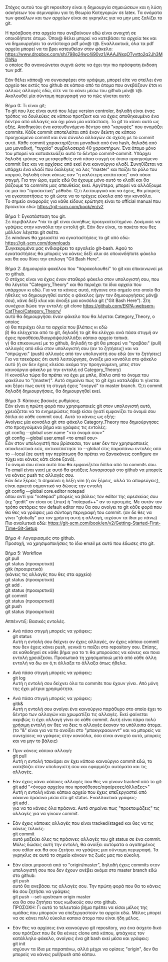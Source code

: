 Στόχος αυτού του git repository είναι η δημιουργία σημειώσεων και η λύση ασκήσεων του σεμιναρίου για τη Θεωρία Κατηγοριών σε latex. Τα ονόματα των φακέλων και των αρχείων είναι σε γκρηκλις για να μην μας ζαλίζει το git.

Η πρόσβαση στα αρχεία που ανεβαίνουν εδώ είναι ανοιχτή σε οποιοδήποτε άτομο. Όποι@ θέλει μπορεί να κατεβάσει τα αρχεία tex και να δημιουργήσει τα αντίστοιχα pdf μόν@ τ@. Εναλλακτικά, όλα τα pdf αρχεία μπορεί να τα βρει κατευθείαν στον φάκελο:\
https://www.dropbox.com/sh/798g24wc4i90vz1/AAAJNxqOTyvtto2q2Jh3MGhNa \
ο οποίος θα ανανεώνεται συχνά ώστε να έχει την πιο πρόσφατη έκδοση των pdf.

Εάν θέλει κάποι@ να συνεισφέρει στο γράψιμο, μπορεί είτε να στείλει ένα αρχείο tex εκτός του github σε κάποιο από τα άτομα που ανεβάζουν έτσι κι αλλιώς αλλαγές εδώ, είτε να το κάνει μέσω του github μόν@ τ@. Ακολουθεί μία σύντομη περιγραφή για το πώς γίνεται αυτό:

Βήμα 0: Τι είναι git;\
Το git που λες είναι αυτό που λέμε version controler, δηλαδή είναι ένας τρόπος να δουλεύεις σε κάποιο προτζεκτ και να έχεις αποθηκευμένο ένα δέντρο από αλλαγές και όχι μόνο μία κατάσταση. Το git το κάνει αυτό ως εξής. Αποθηκεύει ένα κατευθυνόμενο δέντρο από "κορυφές" που ονομάζει commits. Κάθε commit αποτελείται από έναν δείκτη σε κάποιο προηγούμενο commit και ένα σύνολο αλλαγών σε σχέση με το commit αυτό. Κάθε commit χαρακτηρίζεται μοναδικά από ένα hash, δηλαδή από μια μοναδική, "τυχαία" συμβολοσειρά 40 χαρακτήρων. Ένα άτομο μόνο του μπορεί να κατασκευάζει αυτό το δέντρο commit-commit. Υπάρχει δηλαδή τρόπος να μεταφερθείς ανά πάσα στιγμή σε όποιο προηγούμενο commit θες και να αρχίσεις από εκεί ένα καινούργιο κλαδί. Συνηθίζεται να υπάρχει ένα κλαδί που διαλέγεις να λες "master" και παίζει το ρόλο του κορμού, δηλαδή είναι κάπως σαν "η καλύτερη κατάσταση" ανά πάσα στιγμή. Για την ώρα, εμείς εδώ θα έχουμε μόνο αυτό το κλαδί και θα βάζουμε τα commits μας απευθείας εκεί. Αργότερα, μπορεί να αλλάξουμε σε μια πιο "προσεκτική" μέθοδο. Ό,τι λειτουργικό και να έχεις, θα μπορείς να εγκαταστήσεις το git ώστε να το τρέχεις εύκολα από την κονσόλα.\
Το σημείο αναφοράς για κάθε είδους ερώτηση είναι το official manual που βρίσκεται εδώ: https://git-scm.com/book/en/v2

Βήμα 1: Εγκατάσταση του git.\
Σε περιβάλλον *nix το git είναι συνήθως προεγκατεστημένο. Δοκίμασε να γράψεις στην κονσόλα την εντολή git. Εάν δεν είναι, το πακέτο που θες μάλλον λέγεται git σκέτο.<br>
Σε windows θα χρειαστεί να εγκαταστήσεις το git από εδώ:\
https://git-scm.com/downloads \
Συγκεκριμένα μας ενδιαφέρει το εργαλείο git-bash. Αφού το εγκαταστήσεις θα μπορείς να κάνεις δεξί κλικ σε οποιονδήποτε φάκελο και θα σου δίνει την επιλογη "Git Bash Here".

Βήμα 2: Δημιουργία φακέλου που "παρακολουθεί" το git και επικοινωνεί με το github.\
Ο στόχος είναι να έχεις έναν σταθερό φάκελο στον υπολογιστή σου, που θα λέγεται "Category_Theory" και θα περιέχει τα ίδια αρχεία που υπάρχουν κι εδώ. Για να το κάνεις αυτό, πήγαινε στο σημείο στο οποίο θα ήθελες να δημιουργηθεί αυτός ο φάκελος (μην τον δημιουργήσεις μόν@ σου), κάνε δεξί κλικ και άνοιξε μια κονσόλα git ("Git Bash Here"). Στη συνέχεια δώσε την εντολή:
git clone https://github.com/EKPA-websem-CatTheo/Category_Theory/ \
αυτό θα δημιουργήσει έναν φάκελο που θα λέγεται Category_Theory, ο οποίος\
α) θα περιέχει όλα τα αρχεία που βλέπεις κι εδώ\
β) θα ελέγχεται από το git, δηλαδή το git θα ελέγχει ανά πάσα στιγμή αν έχεις προσθέσει/διαγράψει/αλλάξει κάποιο αρχείο τοπικά.\
γ) θα επικοινωνεί με το github, δηλαδή το git θα μπορεί να "τραβάει" (pull) αλλαγές από εδώ στον υπολογιστή σου (αν το ζητήσεις) και να "σπρώχνει" (push) αλλαγές από τον υπολογιστή σου εδώ (αν το ζητήσεις)\
Για να τσεκάρεις ότι αυτό λειτούργησε, άνοιξε μια κονσόλα στο φάκελο αυτό (ή αν δεν έχεις κλείσει ακόμα την προηγούμενη, μπες στον καινούργιο φάκελο με την εντολή cd Category_Theory)\
Η κονσόλα τώρα θα πρέπει να έχει με μπλε, δίπλα από το όνομα του φακέλου το "(master)". Αυτό σημαίνει πως το git έχει καταλάβει τι γίνεται και ξέρει πως αυτή τη στιγμή έχεις "ενεργό" το master branch. Ό,τι commit δηλαδή δημιουργήσεις, θα δημιουργηθεί εκεί.

Βήμα 3: Κάποιες βασικές ρυθμίσεις.\
Εάν είναι η πρώτη φορά που χρησιμοποιείς git στον υπολογιστή αυτό, χρειάζεται να το ενημερώσεις ποι@ είσαι (γιατί εμφανίζει το όνομά σου δίπλα σε κάθε commit σου). Αυτό το κάνεις ως εξής:\
Ανοίγεις μία κονσόλα git στο φάκελο Category_Theory που δημιούργησες στο προηγούμενο βήμα και γράφεις τις εντολές:\
git config --global user.name "<το όνομά σου>"\
git config --global user.email <το email σου>\
Εάν στον υπολογιστή που βρίσκεσαι, τον user δεν τον χρησιμοποιείς αποκλειστικά εσύ, αντικατάστησε το --global στις παραπάνω εντολές από το --local (σε αυτή την περίπτωση θα πρέπει να ξανακάνεις configure αν τύχει και κάνεις κάτι clone ξανά).\
Το όνομά σου είναι αυτό που θα εμφανίζεται δίπλα από τα commits σου. Το email είναι γιατί με αυτό θα φτιάξεις λογαριασμό στο github να μπορείς να κάνεις push τις αλλαγές σου.<br>
Εάν δεν ξέρεις τι σημαίνει η λέξη vim (ή αν ξέρεις, αλλά το αποφεύγεις), είναι αρκετά σημαντικό να δώσεις την εντολή\
git config --global core.editor notepad\
όπου αντί για "notepad" μπορείς να βάλεις τον editor της αρεσκείας σου (πχ "gedit" αν είσαι σε Linux) ή "notepad++" αν το προτιμάς. Με αυτόν τον τρόπο σετάρεις τον default editor που θα σου ανοίγει το git κάθε φορά που θα θες να γράψεις μια σύντομη περιγραφή του commit. (αν δε θες να γίνει "globally" για τον χρήστη αυτή η αλλαγή, ισχύουν τα ίδια με πάνω)\
Πιο αναλυτικά εδώ: https://git-scm.com/book/en/v2/Getting-Started-First-Time-Git-Setup

Βήμα 4: Λογαριασμός στο github.\
Προσοχή, να χρησιμοποιήσεις το ίδιο email με αυτό που έδωσες στο git.

Βήμα 5: Workflow\
git pull\
git status (προαιρετικά)\
gitk (προαιρετικά)\
(κάνεις τις αλλαγές που θες στα αρχεία)\
git status (προαιρετικά)\
git add .\
git status (προαιρετικά)\
git commit\
git status (προαιρετικά)\
git push\
git status (προαιρετικά)

Αππένντιξ: Βασικές εντολές.
* Ανά πάσα στιγμή μπορείς να γράφεις:\
git status\
Αυτή η εντολή σου δείχνει αν έχεις αλλαγές, αν έχεις κάποιο commit που δεν έχεις κάνει push, γενικά τι παίζει στο repository σου. Επίσης, σε καθοδηγεί σε κάθε βήμα για το τι θα μπορούσες να κάνεις και ποια εντολή χρειάζεσαι. Προσωπικά τη χρησιμοποιώ μετά από κάθε άλλη εντολή να δω αν ό,τι άλλαξα το άλλαξα όπως ήθελα.

* Ανά πάσα στιγμή μπορείς να γράφεις:\
git log\
Αυτή η εντολή σου δείχνει όλα τα commits που έχουν γίνει. Από μόνη της έχει μέτρια χρησιμότητα.

* Ανά πάσα στιγμή μπορείς να γράφεις:\
gitk&\
Αυτή η εντολή σου ανοίγει ένα καινούργιο παράθυρο στο οποίο έχει το δέντρο των αλλαγών και χρωματίζει τις αλλαγές. Εκεί φαίνεται ακριβώς τι έχει αλλαγή γίνει σε κάθε commit. Αυτή είναι πάρα πολύ χρήσιμη εντολή αν θες να δεις τι αλλαγές έκαναν τα υπόλοιπα άτομα. (το "&" είναι για να το ανοίξει στο "μπακγκραουνντ" και να μπορείς να συνεχίσεις να γράφεις στην κονσόλα, όσο είναι ανοιχτό αυτό, μπορείς και να μην το βάλεις)

* Πριν κάνεις κάποια αλλαγή:\
git pull\
Αυτή η εντολή τσεκάρει αν έχει κάποιο καινούργιο commit εδώ, το κατεβάζει στον υπολογιστή σου και εφαρμόζει αυτόματα και τις αλλαγές.

* Εάν έχεις κάνει κάποιες αλλαγές που θες να γίνουν tracked από το git:\
git add "<όνομα αρχείου που προσέθεσες/αφαίρεσες/άλλαξες>"\
Αυτή η εντολή κάνει κάποιο αρχείο που έχεις επεξεργαστεί από κόκκινο πράσινο μέσα στο git status. Εναλλακτικά γράφεις:\
git add .\
για να τα κάνεις όλα πράσινα. Αυτό σημαίνει πως "προετοιμάζεις" τις αλλαγές για να γίνουν commit.

* Εάν έχεις κάποιες αλλαγές που είναι tracked/staged και θες να τις κάνεις τελικές:\
git commit\
αυτό μαζεύει όλες τις πράσινες αλλαγές του git status σε ένα commit. Μόλις δώσεις αυτή την εντολή, θα ανοίξει αυτόματα ο αγαπημένος σου editor και θα σου ζητήσει να γράψεις μια σύντομη περιγραφή. Τα γκρηκλις σε αυτό το σημείο κάνουν τις ζωές μας πιο εύκολη.

* Εάν είσαι μπροστά από το "origin/master", δηλαδή έχεις commits στον υπολογιστή σου που δεν έχουν ανέβει ακόμα στο master branch εδώ στο github:\
git push\
αυτό θα ανεβάσει τις αλλαγές σου. Την πρώτη φορά που θα το κάνεις θα σου ζητήσει να γράψεις\
git push --set-upstream origin master\
και θα σου ζητήσει τους κωδικούς σου στο github.\
ΠΡΟΣΟΧΗ: Γι αυτό το τελευταίο βήμα πρέπει να είσαι μέλος της ομάδας που μπορούν να επεξεργαστούν τα αρχεία εδώ. Μέλος μπορεί να σε κάνει πολύ εύκολα καποιο άτομο που είναι ήδη μέλος.

* Εάν θες να αρχίσεις ένα καινούργιο git repository, για ένα άσχετο δικό σου πρότζεκτ που δε θα κένιες clone από κάπου, φτιάχνεις τον κατάλληλο φάκελο, ανοίγεις ένα git bash εκεί μέσα και γράφεις:\
git init\
ισχύουν τα ίδια με παραπάνω, αλλά μέχρι να ορίσεις "origin", δεν θα μπορείς να κάνεις pull/push από κάπου.
